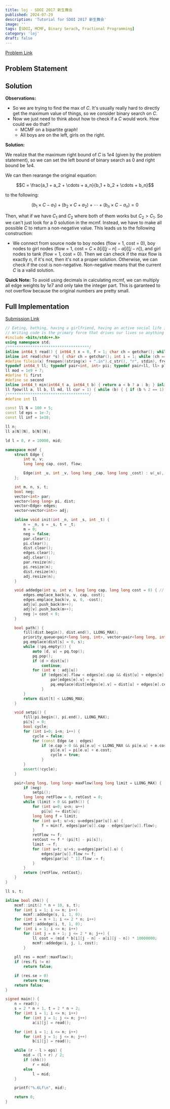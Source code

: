 ```yaml
---
title: loj - SDOI 2017 新生舞会
published: 2024-07-29
description: 'Tutorial for SDOI 2017 新生舞会'
image: ''
tags: [SDOI, MCMF, Binary Serach, Fractional Programming]
category: 'loj'
draft: false 
---
```


<a href="https://loj.ac/p/2003" target = "_blank"> Problem Link </a>

## Problem Statement


## Solution

**Observations:**
- So we are trying to find the max of $C$. It's usually really hard to directly get the maximum value of things, so we consider binary search on $C$. 
- Now we just need to think about how to check if a $C$ would work. How could we do that?
  - MCMF on a bipartite graph!
  - All boys are on the left, girls on the right.

**Solution:**

We realize that the maximum right bound of $C$ is $1e4$ (given by the problem statement), so we can set the left bound of binary search as 0 and right bound be $1e4$. 

We can then rearange the original equation:

$$C = \frac{a_1 + a_2 + \cdots + a_n}{b_1 + b_2 + \cdots + b_n}$$

to the following:

$$ (b_1 \times C - a_1) + (b_2 \times C + a_2) + \cdots + (b_n \times C - a_n) = 0$$

Then, what if we have $C_1$ and $C_2$ where both of them works but $C_2 \gt C_1$. So we can't just look for a $0$ solution in the mcmf. Instead, we have to make all possible $C$ to return a non-negative value. This leads us to the following construction:
- We connect from source node to boy nodes (flow = $1$, cost = $0$), boy nodes to girl nodes (flow = $1$, cost = $C \times b[i][j - n] - a[i][j - n]$), and girl nodes to tank (flow = $1$, cost = $0$). Then we can check if the max flow is exactly $n$, if it's not, then it's not a proper solution. Otherwise, we can check if the cost is non-negative. Non-negative means that the current $C$ is a valid solution.

**Quick Note:** To avoid using decimals in calculating mcmf, we can multiply all edge weights by $1e7$ and only take the integer part. This is garanteed to not overflow because the original numbers are pretty small.

## Full Implementation

<a href="https://loj.ac/s/2119241" target="_blank"> Submission Link </a>

```cpp
// Eating, bathing, having a girlfriend, having an active social life is incidental, it gets in the way of code time.
// Writing code is the primary force that drives our lives so anything that interrupts that is wasteful.
#include <bits/stdc++.h>
using namespace std;
/************************************/
inline int64_t read() { int64_t x = 0, f = 1; char ch = getchar(); while (ch<'0'|| ch>'9') { if(ch == '-') f = -1; ch = getchar(); } while (ch >= '0' && ch <= '9') { x = x * 10 + ch - '0'; ch = getchar();} return x * f; }
inline int read(char *s) { char ch = getchar(); int i = 1; while (ch == ' ' || ch == '\n') ch = getchar(); while (ch != ' ' && ch != '\n') s[i++] = ch, ch = getchar(); s[i] = '\0'; return i - 1; }
#define fileio(x) freopen((string(x) + ".in").c_str(), "r", stdin), freopen((string(x) + ".out").c_str(), "w", stdout)
typedef int64_t ll; typedef pair<int, int> pii; typedef pair<ll, ll> pll; typedef long double ld;
ll mod = 1e9 + 7;
#define fi first
#define se second
inline int64_t min(int64_t a, int64_t b) { return a < b ? a : b; } inline int64_t max(int64_t a, int64_t b) { return a > b ? a : b; }
ll fpow(ll a, ll b, ll md, ll cur = 1) { while (b) { { if (b % 2 == 1) cur *= a; } a *= a, b = b / 2, a %= md, cur %= md; } return cur % md; }
/************************************/
#define int ll

const ll N = 100 + 5;
const ld eps = 1e-7;
const ll inf = 1e18;

ll n;
ll a[N][N], b[N][N];

ld l = 0, r = 10000, mid;

namespace mcmf {
    struct Edge {
        int u, v;
        long long cap, cost, flow;

        Edge(int _u, int _v, long long _cap, long long _cost) : u(_u), v(_v), cap(_cap), cost(_cost), flow(0) {}
    };

    int m, n, s, t;
    bool neg;
    vector<int> par;
    vector<long long> pi, dist;
    vector<Edge> edges;
    vector<vector<int>> adj;

    inline void init(int _n, int _s, int _t) {
        n = _n, s = _s, t = _t;
        m = 0;
        neg = false;
        par.clear();
        pi.clear();
        dist.clear();
        edges.clear();
        adj.clear();
        par.resize(n);
        pi.resize(n);
        dist.resize(n);
        adj.resize(n);
    }

    void addedge(int u, int v, long long cap, long long cost = 0) { // change cost if you are using cost
        edges.emplace_back(u, v, cap, cost);
        edges.emplace_back(v, u, 0, -cost);
        adj[u].push_back(m++);
        adj[v].push_back(m++);
        neg |= cost < 0;
    }

    bool path() {
        fill(dist.begin(), dist.end(), LLONG_MAX);
        priority_queue<pair<long long, int>, vector<pair<long long, int>>, greater<pair<long long, int>>> pq;
        pq.emplace(dist[s] = 0, s);
        while (!pq.empty()) {
            auto [d, u] = pq.top();
            pq.pop();
            if (d > dist[u])
                continue;
            for (int e : adj[u])
                if (edges[e].flow < edges[e].cap && dist[u] + edges[e].cost + pi[u] - pi[edges[e].v] < dist[edges[e].v]) {
                    par[edges[e].v] = e;
                    pq.emplace(dist[edges[e].v] = dist[u] + edges[e].cost + pi[u] - pi[edges[e].v], edges[e].v);
                }
        }
        return dist[t] < LLONG_MAX;
    }

    void setpi() {
        fill(pi.begin(), pi.end(), LLONG_MAX);
        pi[s] = 0;
        bool cycle;
        for (int i=0; i<n; i++) {
            cycle = false;
            for (const Edge &e : edges)
                if (e.cap > 0 && pi[e.u] < LLONG_MAX && pi[e.u] + e.cost < pi[e.v]) {
                    pi[e.v] = pi[e.u] + e.cost;
                    cycle = true;
                }
        }
        assert(!cycle);
    }

    pair<long long, long long> maxFlow(long long limit = LLONG_MAX) {
        if (neg)
            setpi();
        long long retFlow = 0, retCost = 0;
        while (limit > 0 && path()) {
            for (int u=0; u<n; u++)
                pi[u] += dist[u];
            long long f = limit;
            for (int u=t; u!=s; u=edges[par[u]].u) {
                f = min(f, edges[par[u]].cap - edges[par[u]].flow);
            }
            retFlow += f;
            retCost += f * (pi[t] - pi[s]);
            limit -= f;
            for (int u=t; u!=s; u=edges[par[u]].u) {
                edges[par[u]].flow += f;
                edges[par[u] ^ 1].flow -= f;
            }
        }
        return {retFlow, retCost};
    }
}

ll s, t;

inline bool chk() {
    mcmf::init(2 * n + 10, s, t);
    for (int i = 1; i <= n; i++)
        mcmf::addedge(s, i, 1, 0);
    for (int i = n + 1; i <= 2 * n; i++)
        mcmf::addedge(i, t, 1, 0);
    for (int i = 1; i <= n; i++)
        for (int j = n + 1; j <= 2 * n; j++) {
            ll cost = (mid * b[i][j - n] - a[i][j - n]) * 10000000;
            mcmf::addedge(i, j, 1, cost);
        }
    
    pll res = mcmf::maxFlow();
    if (res.fi != n)
        return false;

    if (res.se > 0)
        return true;
    return false;
}

signed main() {
    n = read();
    s = 2 * n + 1, t = 2 * n + 2;
    for (int i = 1; i <= n; i++)
        for (int j = 1; j <= n; j++)
            a[i][j] = read();

    for (int i = 1; i <= n; i++)
        for (int j = 1; j <= n; j++)
            b[i][j] = read();

    while (r - l > eps) {
        mid = (l + r) / 2;
        if (chk())
            r = mid;
        else
            l = mid;
    }

    printf("%.6Lf\n", mid);

    return 0;
}
```



